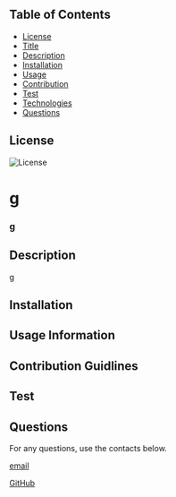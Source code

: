 
  
  ## Table of Contents
  * [License](#License)
  * [Title](#Title)
  * [Description](#Description)
  * [Installation](#Installation)
  * [Usage](#Usage)
  * [Contribution](#Contribution)
  * [Test](#Test)
  * [Technologies](#Technologies)
  * [Questions](#Questions)
  
  ## License
  
  ![License](https://img.shields.io/badge/License-MIT-licenseblue.svg)
  

  # g 
  ### g
  
  ## Description
  g
  
  ## Installation
  

  ## Usage Information
  
  
  ## Contribution Guidlines
   
  
  ## Test
  
  
  ## Questions
  For any questions, use the contacts below.
  
  [email]()
  
  [GitHub](https://github.com/)
  


